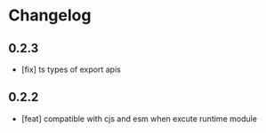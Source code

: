 # Changelog

## 0.2.3

- [fix] ts types of export apis

## 0.2.2

- [feat] compatible with cjs and esm when excute runtime module
